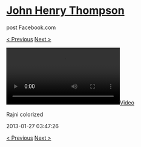 # [John Henry Thompson](../README.md)
post Facebook.com

[< Previous](2013-02-12-3.md) [Next >](2013-01-27-2.md)

[![](../media/2013-01-27/IMG_1529-Rajni-colorized.mp4)](../README.md)

Rajni colorized

2013-01-27 03:47:26

[< Previous](2013-02-12-3.md) [Next >](2013-01-27-2.md)